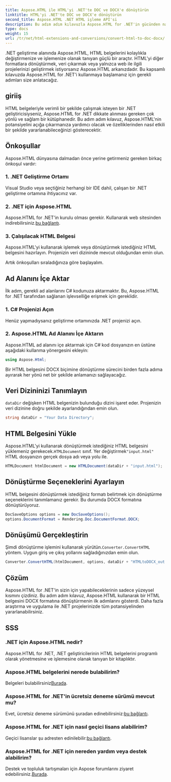 ```yaml
---
title: Aspose.HTML ile HTML'yi .NET'te DOC ve DOCX'e dönüştürün
linktitle: HTML'yi .NET'te DOC ve DOCX'e dönüştürün
second_title: Aspose.HTML .NET HTML işleme API'si
description: Bu adım adım kılavuzla Aspose.HTML for .NET'in gücünden nasıl yararlanacağınızı öğrenin. HTML'yi zahmetsizce DOCX'e dönüştürün ve .NET projelerinizin seviyesini yükseltin. Bu gün başlayacağım!
type: docs
weight: 15
url: /tr/net/html-extensions-and-conversions/convert-html-to-doc-docx/
---
```


.NET geliştirme alanında Aspose.HTML, HTML belgelerini kolaylıkla değiştirmenize ve işlemenize olanak tanıyan güçlü bir araçtır. HTML'yi diğer formatlara dönüştürmek, veri çıkarmak veya yalnızca web ile ilgili projelerinizi geliştirmek istiyorsanız Aspose.HTML arkanızdadır. Bu kapsamlı kılavuzda Aspose.HTML for .NET'i kullanmaya başlamanız için gerekli adımları size anlatacağız.

## giriiş

HTML belgeleriyle verimli bir şekilde çalışmak isteyen bir .NET geliştiricisiyseniz, Aspose.HTML for .NET dikkate alınması gereken çok yönlü ve sağlam bir kütüphanedir. Bu adım adım kılavuz, Aspose.HTML'nin potansiyelini açığa çıkarmanıza yardımcı olacak ve özelliklerinden nasıl etkili bir şekilde yararlanabileceğinizi gösterecektir.

## Önkoşullar

Aspose.HTML dünyasına dalmadan önce yerine getirmeniz gereken birkaç önkoşul vardır:

### 1. .NET Geliştirme Ortamı

Visual Studio veya seçtiğiniz herhangi bir IDE dahil, çalışan bir .NET geliştirme ortamına ihtiyacınız var.

### 2. .NET için Aspose.HTML

 Aspose.HTML for .NET'in kurulu olması gerekir. Kullanarak web sitesinden indirebilirsiniz.[bu bağlantı](https://releases.aspose.com/html/net/).

### 3. Çalışılacak HTML Belgesi

Aspose.HTML'yi kullanarak işlemek veya dönüştürmek istediğiniz HTML belgesini hazırlayın. Projenizin veri dizininde mevcut olduğundan emin olun.

Artık önkoşulları sıraladığınıza göre başlayalım.

## Ad Alanını İçe Aktar

İlk adım, gerekli ad alanlarını C# kodunuza aktarmaktır. Bu, Aspose.HTML for .NET tarafından sağlanan işlevselliğe erişmek için gereklidir.

### 1. C# Projenizi Açın

Henüz yapmadıysanız geliştirme ortamınızda .NET projenizi açın.

### 2. Aspose.HTML Ad Alanını İçe Aktarın

Aspose.HTML ad alanını içe aktarmak için C# kod dosyanızın en üstüne aşağıdaki kullanma yönergesini ekleyin:

```csharp
using Aspose.Html;
```

Bir HTML belgesini DOCX biçimine dönüştürme sürecini birden fazla adıma ayırarak her yönü net bir şekilde anlamanızı sağlayacağız.

## Veri Dizininizi Tanımlayın

`dataDir` değişken HTML belgenizin bulunduğu dizini işaret eder. Projenizin veri dizinine doğru şekilde ayarlandığından emin olun.

```csharp
string dataDir = "Your Data Directory";
```

## HTML Belgesini Yükle

 Aspose.HTML'yi kullanarak dönüştürmek istediğiniz HTML belgesini yüklemeniz gerekecek.`HTMLDocument` sınıf. Yer değiştirmek`"input.html"` HTML dosyanızın gerçek dosya adı veya yolu ile.

```csharp
HTMLDocument htmlDocument = new HTMLDocument(dataDir + "input.html");
```

## Dönüştürme Seçeneklerini Ayarlayın

HTML belgesini dönüştürmek istediğiniz formatı belirtmek için dönüştürme seçeneklerini tanımlamanız gerekir. Bu durumda DOCX formatına dönüştürüyoruz.

```csharp
DocSaveOptions options = new DocSaveOptions();
options.DocumentFormat = Rendering.Doc.DocumentFormat.DOCX;
```

## Dönüşümü Gerçekleştirin

 Şimdi dönüştürme işlemini kullanarak yürütün.`Converter.ConvertHTML` yöntem. Uygun giriş ve çıkış yollarını sağladığınızdan emin olun.

```csharp
Converter.ConvertHTML(htmlDocument, options, dataDir + "HTMLtoDOCX_out.docx");
```

## Çözüm

Aspose.HTML for .NET'in sizin için yapabileceklerinin sadece yüzeysel kısmını çizdiniz. Bu adım adım kılavuz, Aspose.HTML kullanarak bir HTML belgesini DOCX formatına dönüştürmenin ilk adımlarını gösterdi. Daha fazla araştırma ve uygulama ile .NET projelerinizde tüm potansiyelinden yararlanabilirsiniz.

## SSS

### .NET için Aspose.HTML nedir?
Aspose.HTML for .NET, .NET geliştiricilerinin HTML belgelerini programlı olarak yönetmesine ve işlemesine olanak tanıyan bir kitaplıktır.

### Aspose.HTML belgelerini nerede bulabilirim?
 Belgeleri bulabilirsiniz[Burada](https://reference.aspose.com/html/net/).

### Aspose.HTML for .NET'in ücretsiz deneme sürümü mevcut mu?
 Evet, ücretsiz deneme sürümünü şuradan edinebilirsiniz:[bu bağlantı](https://releases.aspose.com/).

### Aspose.HTML for .NET için nasıl geçici lisans alabilirim?
 Geçici lisanslar şu adresten edinilebilir:[bu bağlantı](https://purchase.aspose.com/temporary-license/).

### Aspose.HTML for .NET için nereden yardım veya destek alabilirim?
 Destek ve topluluk tartışmaları için Aspose forumlarını ziyaret edebilirsiniz.[Burada](https://forum.aspose.com/).